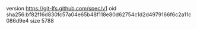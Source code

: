version https://git-lfs.github.com/spec/v1
oid sha256:bf82f16d830fc57a04e65b48f118e80d62754c1d2d4979166f6c2a11c086d9e4
size 5788
